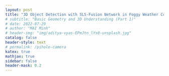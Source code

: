 ```yaml
---
layout: post
title: "3D Object Detection with SLS-Fusion Network in Foggy Weather Conditions"
# subtitle: "Basic Geometry and 3D Understanding (Part 1)"
# date: 2022-07-29
# author: "MAI Minh"
# header-img: "img/aditya-vyas-EPmJtn_lYs0-unsplash.jpg"
catalog: false
header-style: text
# permalink: /pihole-camera
katex: true
mathjax: true
sidebar: false
header-mask: 0.2
---
```

